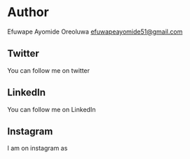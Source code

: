# Author

Efuwape Ayomide Oreoluwa <efuwapeayomide51@gmail.com>

## Twitter

You can follow me on twitter

## LinkedIn

You can follow me on LinkedIn

## Instagram
I am on instagram as
